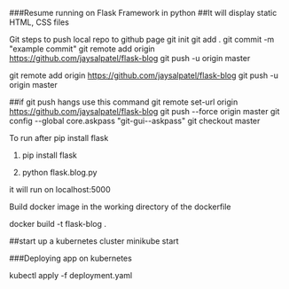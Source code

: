 ###Resume running on Flask Framework in python
##It will display static HTML, CSS files


Git steps to push local repo to github page
git init 
git add .
git commit -m "example commit"
git remote add origin https://github.com/jaysalpatel/flask-blog
git push -u origin master

git remote add origin https://github.com/jaysalpatel/flask-blog
git push -u origin master


##if git push hangs use this command
git remote set-url origin https://github.com/jaysalpatel/flask-blog 
git push --force origin master
git config --global core.askpass "git-gui--askpass"
git checkout master

To run after pip install flask

1. pip install flask

2. python flask.blog.py

it will run on localhost:5000

Build docker image in the working directory of the dockerfile

docker build -t flask-blog .

##start up a kubernetes cluster
minikube start

###Deploying app on kubernetes

kubectl apply -f deployment.yaml
